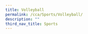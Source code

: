 ```yaml
---
title: Volleyball
permalink: /cca/Sports/Volleyball/
description: ""
third_nav_title: Sports
---
```

